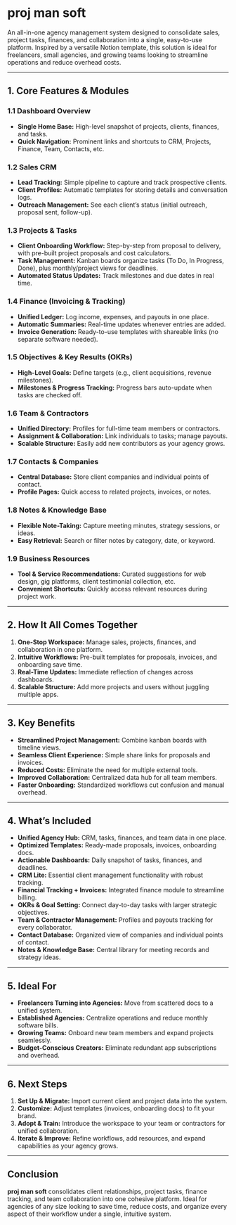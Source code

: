 <!DOCTYPE html>
<html lang="en">
<head>
  <meta charset="UTF-8" />
  
</head>
<body>

<h1>proj man soft</h1>
<p>
  An all-in-one agency management system designed to consolidate sales, project tasks, 
  finances, and collaboration into a single, easy-to-use platform. Inspired by a versatile 
  Notion template, this solution is ideal for freelancers, small agencies, and growing teams 
  looking to streamline operations and reduce overhead costs.
</p>

<hr />

<h2>1. Core Features &amp; Modules</h2>

<h3>1.1 Dashboard Overview</h3>
<ul>
  <li><strong>Single Home Base:</strong> High-level snapshot of projects, clients, finances, and tasks.</li>
  <li><strong>Quick Navigation:</strong> Prominent links and shortcuts to CRM, Projects, Finance, Team, Contacts, etc.</li>
</ul>

<h3>1.2 Sales CRM</h3>
<ul>
  <li><strong>Lead Tracking:</strong> Simple pipeline to capture and track prospective clients.</li>
  <li><strong>Client Profiles:</strong> Automatic templates for storing details and conversation logs.</li>
  <li><strong>Outreach Management:</strong> See each client’s status (initial outreach, proposal sent, follow-up).</li>
</ul>

<h3>1.3 Projects &amp; Tasks</h3>
<ul>
  <li><strong>Client Onboarding Workflow:</strong> Step-by-step from proposal to delivery, with pre-built project proposals and cost calculators.</li>
  <li><strong>Task Management:</strong> Kanban boards organize tasks (To Do, In Progress, Done), plus monthly/project views for deadlines.</li>
  <li><strong>Automated Status Updates:</strong> Track milestones and due dates in real time.</li>
</ul>

<h3>1.4 Finance (Invoicing &amp; Tracking)</h3>
<ul>
  <li><strong>Unified Ledger:</strong> Log income, expenses, and payouts in one place.</li>
  <li><strong>Automatic Summaries:</strong> Real-time updates whenever entries are added.</li>
  <li><strong>Invoice Generation:</strong> Ready-to-use templates with shareable links (no separate software needed).</li>
</ul>

<h3>1.5 Objectives &amp; Key Results (OKRs)</h3>
<ul>
  <li><strong>High-Level Goals:</strong> Define targets (e.g., client acquisitions, revenue milestones).</li>
  <li><strong>Milestones &amp; Progress Tracking:</strong> Progress bars auto-update when tasks are checked off.</li>
</ul>

<h3>1.6 Team &amp; Contractors</h3>
<ul>
  <li><strong>Unified Directory:</strong> Profiles for full-time team members or contractors.</li>
  <li><strong>Assignment &amp; Collaboration:</strong> Link individuals to tasks; manage payouts.</li>
  <li><strong>Scalable Structure:</strong> Easily add new contributors as your agency grows.</li>
</ul>

<h3>1.7 Contacts &amp; Companies</h3>
<ul>
  <li><strong>Central Database:</strong> Store client companies and individual points of contact.</li>
  <li><strong>Profile Pages:</strong> Quick access to related projects, invoices, or notes.</li>
</ul>

<h3>1.8 Notes &amp; Knowledge Base</h3>
<ul>
  <li><strong>Flexible Note-Taking:</strong> Capture meeting minutes, strategy sessions, or ideas.</li>
  <li><strong>Easy Retrieval:</strong> Search or filter notes by category, date, or keyword.</li>
</ul>

<h3>1.9 Business Resources</h3>
<ul>
  <li><strong>Tool &amp; Service Recommendations:</strong> Curated suggestions for web design, gig platforms, client testimonial collection, etc.</li>
  <li><strong>Convenient Shortcuts:</strong> Quickly access relevant resources during project work.</li>
</ul>

<hr />

<h2>2. How It All Comes Together</h2>
<ol>
  <li><strong>One-Stop Workspace:</strong> Manage sales, projects, finances, and collaboration in one platform.</li>
  <li><strong>Intuitive Workflows:</strong> Pre-built templates for proposals, invoices, and onboarding save time.</li>
  <li><strong>Real-Time Updates:</strong> Immediate reflection of changes across dashboards.</li>
  <li><strong>Scalable Structure:</strong> Add more projects and users without juggling multiple apps.</li>
</ol>

<hr />

<h2>3. Key Benefits</h2>
<ul>
  <li><strong>Streamlined Project Management:</strong> Combine kanban boards with timeline views.</li>
  <li><strong>Seamless Client Experience:</strong> Simple share links for proposals and invoices.</li>
  <li><strong>Reduced Costs:</strong> Eliminate the need for multiple external tools.</li>
  <li><strong>Improved Collaboration:</strong> Centralized data hub for all team members.</li>
  <li><strong>Faster Onboarding:</strong> Standardized workflows cut confusion and manual overhead.</li>
</ul>

<hr />

<h2>4. What’s Included</h2>
<ul>
  <li><strong>Unified Agency Hub:</strong> CRM, tasks, finances, and team data in one place.</li>
  <li><strong>Optimized Templates:</strong> Ready-made proposals, invoices, onboarding docs.</li>
  <li><strong>Actionable Dashboards:</strong> Daily snapshot of tasks, finances, and deadlines.</li>
  <li><strong>CRM Lite:</strong> Essential client management functionality with robust tracking.</li>
  <li><strong>Financial Tracking + Invoices:</strong> Integrated finance module to streamline billing.</li>
  <li><strong>OKRs &amp; Goal Setting:</strong> Connect day-to-day tasks with larger strategic objectives.</li>
  <li><strong>Team &amp; Contractor Management:</strong> Profiles and payouts tracking for every collaborator.</li>
  <li><strong>Contact Database:</strong> Organized view of companies and individual points of contact.</li>
  <li><strong>Notes &amp; Knowledge Base:</strong> Central library for meeting records and strategy ideas.</li>
</ul>

<hr />

<h2>5. Ideal For</h2>
<ul>
  <li><strong>Freelancers Turning into Agencies:</strong> Move from scattered docs to a unified system.</li>
  <li><strong>Established Agencies:</strong> Centralize operations and reduce monthly software bills.</li>
  <li><strong>Growing Teams:</strong> Onboard new team members and expand projects seamlessly.</li>
  <li><strong>Budget-Conscious Creators:</strong> Eliminate redundant app subscriptions and overhead.</li>
</ul>

<hr />

<h2>6. Next Steps</h2>
<ol>
  <li><strong>Set Up &amp; Migrate:</strong> Import current client and project data into the system.</li>
  <li><strong>Customize:</strong> Adjust templates (invoices, onboarding docs) to fit your brand.</li>
  <li><strong>Adopt &amp; Train:</strong> Introduce the workspace to your team or contractors for unified collaboration.</li>
  <li><strong>Iterate &amp; Improve:</strong> Refine workflows, add resources, and expand capabilities as your agency grows.</li>
</ol>

<hr />

<h2>Conclusion</h2>
<p>
  <strong>proj man soft</strong> consolidates client relationships, project tasks, finance tracking, and team collaboration 
  into one cohesive platform. Ideal for agencies of any size looking to save time, reduce costs, and organize every aspect 
  of their workflow under a single, intuitive system.
</p>

</body>
</html>
